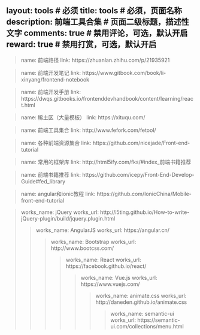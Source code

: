 
layout: tools      # 必须
title: tools  # 必须，页面名称
description: 前端工具合集       # 页面二级标题，描述性文字
comments: true     # 禁用评论，可选，默认开启
reward: true       # 禁用打赏，可选，默认开启
----
<blockquote>name: 前端路径
  link: https://zhuanlan.zhihu.com/p/21935921</blockquote>
<blockquote>name: 前端开发笔记
  link: https://www.gitbook.com/book/li-xinyang/frontend-notebook</blockquote>
<blockquote>name: 前端开发手册
  link: https://dwqs.gitbooks.io/frontenddevhandbook/content/learning/react.html</blockquote>
<blockquote>name: 稀土区（大量模板）
  link: https://xituqu.com/</blockquote>
<blockquote>name: 前端工具集合
  link: http://www.fefork.com/fetool/</blockquote>
<blockquote>name: 各种前端资源集合
  link: https://github.com/nicejade/Front-end-tutorial</blockquote>
<blockquote>name: 常用的框架库
  link: http://html5ify.com/fks/#index_前端书籍推荐</blockquote>
<blockquote>name: 前端书籍推荐
  link: https://github.com/icepy/Front-End-Develop-Guide#fed_library</blockquote>
<blockquote>name: angular和ionic教程
  link: https://github.com/IonicChina/Mobile-front-end-tutorial</blockquote>
<blockquote>works_name: jQuery
  works_url: http://i5ting.github.io/How-to-write-jQuery-plugin/build/jquery.plugin.html</blckquote>
<blockquote>works_name: AngularJS
  works_url: https://angular.cn/</blckquote>
<blockquote>works_name: Bootstrap
  works_url: http://www.bootcss.com/</blckquote>
<blockquote>works_name: React
  works_url: https://facebook.github.io/react/</blckquote>
<blockquote>works_name: Vue.js
  works_url: https://www.vuejs.com/</blckquote>
<blockquote>works_name: animate.css
  works_url: http://daneden.github.io/animate.css</blckquote>
<blockquote>works_name: semantic-ui
  works_url: https://semantic-ui.com/collections/menu.html</blckquote>
